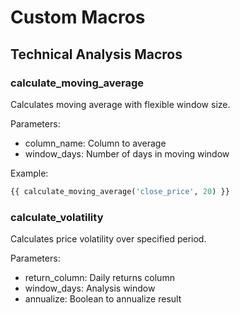 # Custom Macros

## Technical Analysis Macros

### calculate_moving_average
Calculates moving average with flexible window size.

Parameters:
- column_name: Column to average
- window_days: Number of days in moving window

Example:
```sql
{{ calculate_moving_average('close_price', 20) }}
```

### calculate_volatility
Calculates price volatility over specified period.

Parameters:
- return_column: Daily returns column
- window_days: Analysis window
- annualize: Boolean to annualize result 